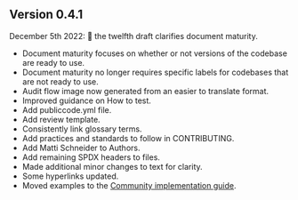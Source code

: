 <!-- SPDX-License-Identifier: CC0-1.0 -->
<!-- SPDX-FileCopyrightText: 2019-2022 The Foundation for Public Code <info@publiccode.net>, https://standard.publiccode.net/AUTHORS -->

## Version 0.4.1

December 5th 2022: 📝 the twelfth draft clarifies document maturity.

* Document maturity focuses on whether or not versions of the codebase are ready to use.
* Document maturity no longer requires specific labels for codebases that are not ready to use.
* Audit flow image now generated from an easier to translate format.
* Improved guidance on How to test.
* Add publiccode.yml file.
* Add review template.
* Consistently link glossary terms.
* Add practices and standards to follow in CONTRIBUTING.
* Add Matti Schneider to Authors.
* Add remaining SPDX headers to files.
* Made additional minor changes to text for clarity.
* Some hyperlinks updated.
* Moved examples to the [Community implementation guide](https://publiccodenet.github.io/community-implementation-guide-standard/).
